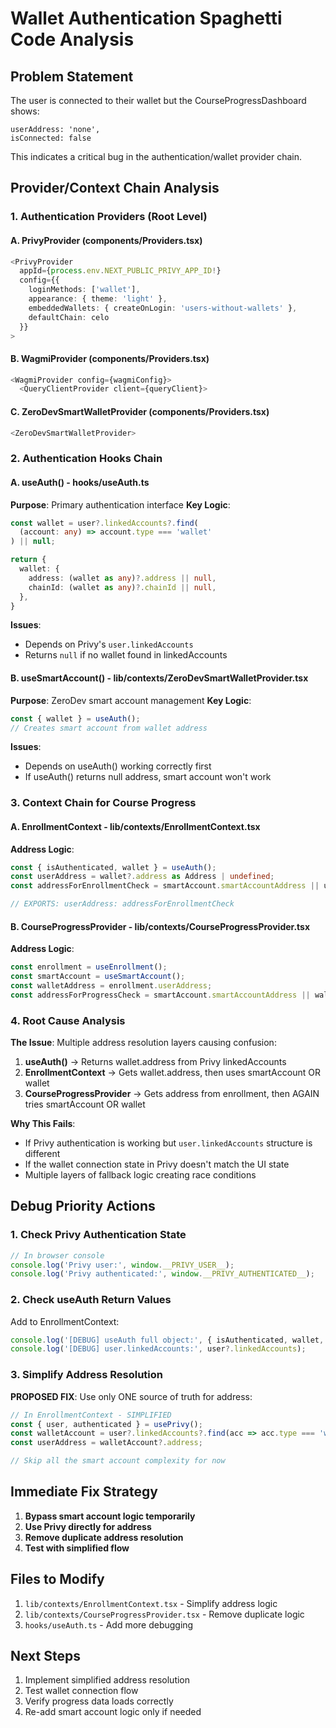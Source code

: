 # Wallet Authentication Spaghetti Code Analysis

## Problem Statement
The user is connected to their wallet but the CourseProgressDashboard shows:
```
userAddress: 'none',
isConnected: false
```

This indicates a critical bug in the authentication/wallet provider chain.

## Provider/Context Chain Analysis

### 1. Authentication Providers (Root Level)

#### A. PrivyProvider (components/Providers.tsx)
```typescript
<PrivyProvider
  appId={process.env.NEXT_PUBLIC_PRIVY_APP_ID!}
  config={{
    loginMethods: ['wallet'],
    appearance: { theme: 'light' },
    embeddedWallets: { createOnLogin: 'users-without-wallets' },
    defaultChain: celo
  }}
>
```

#### B. WagmiProvider (components/Providers.tsx)
```typescript
<WagmiProvider config={wagmiConfig}>
  <QueryClientProvider client={queryClient}>
```

#### C. ZeroDevSmartWalletProvider (components/Providers.tsx)
```typescript
<ZeroDevSmartWalletProvider>
```

### 2. Authentication Hooks Chain

#### A. useAuth() - hooks/useAuth.ts
**Purpose**: Primary authentication interface
**Key Logic**:
```typescript
const wallet = user?.linkedAccounts?.find(
  (account: any) => account.type === 'wallet'
) || null;

return {
  wallet: {
    address: (wallet as any)?.address || null,
    chainId: (wallet as any)?.chainId || null,
  },
}
```

**Issues**:
- Depends on Privy's `user.linkedAccounts`
- Returns `null` if no wallet found in linkedAccounts

#### B. useSmartAccount() - lib/contexts/ZeroDevSmartWalletProvider.tsx
**Purpose**: ZeroDev smart account management
**Key Logic**:
```typescript
const { wallet } = useAuth();
// Creates smart account from wallet address
```

**Issues**:
- Depends on useAuth() working correctly first
- If useAuth() returns null address, smart account won't work

### 3. Context Chain for Course Progress

#### A. EnrollmentContext - lib/contexts/EnrollmentContext.tsx
**Address Logic**:
```typescript
const { isAuthenticated, wallet } = useAuth();
const userAddress = wallet?.address as Address | undefined;
const addressForEnrollmentCheck = smartAccount.smartAccountAddress || userAddress;

// EXPORTS: userAddress: addressForEnrollmentCheck
```

#### B. CourseProgressProvider - lib/contexts/CourseProgressProvider.tsx
**Address Logic**:
```typescript
const enrollment = useEnrollment();
const smartAccount = useSmartAccount();
const walletAddress = enrollment.userAddress;
const addressForProgressCheck = smartAccount.smartAccountAddress || walletAddress;
```

### 4. Root Cause Analysis

**The Issue**: Multiple address resolution layers causing confusion:

1. **useAuth()** → Returns wallet.address from Privy linkedAccounts
2. **EnrollmentContext** → Gets wallet.address, then uses smartAccount OR wallet
3. **CourseProgressProvider** → Gets address from enrollment, then AGAIN tries smartAccount OR wallet

**Why This Fails**:
- If Privy authentication is working but `user.linkedAccounts` structure is different
- If the wallet connection state in Privy doesn't match the UI state
- Multiple layers of fallback logic creating race conditions

## Debug Priority Actions

### 1. Check Privy Authentication State
```typescript
// In browser console
console.log('Privy user:', window.__PRIVY_USER__);
console.log('Privy authenticated:', window.__PRIVY_AUTHENTICATED__);
```

### 2. Check useAuth Return Values
Add to EnrollmentContext:
```typescript
console.log('[DEBUG] useAuth full object:', { isAuthenticated, wallet, user });
console.log('[DEBUG] user.linkedAccounts:', user?.linkedAccounts);
```

### 3. Simplify Address Resolution
**PROPOSED FIX**: Use only ONE source of truth for address:

```typescript
// In EnrollmentContext - SIMPLIFIED
const { user, authenticated } = usePrivy();
const walletAccount = user?.linkedAccounts?.find(acc => acc.type === 'wallet');
const userAddress = walletAccount?.address;

// Skip all the smart account complexity for now
```

## Immediate Fix Strategy

1. **Bypass smart account logic temporarily**
2. **Use Privy directly for address**
3. **Remove duplicate address resolution**
4. **Test with simplified flow**

## Files to Modify

1. `lib/contexts/EnrollmentContext.tsx` - Simplify address logic
2. `lib/contexts/CourseProgressProvider.tsx` - Remove duplicate logic
3. `hooks/useAuth.ts` - Add more debugging

## Next Steps

1. Implement simplified address resolution
2. Test wallet connection flow
3. Verify progress data loads correctly
4. Re-add smart account logic only if needed